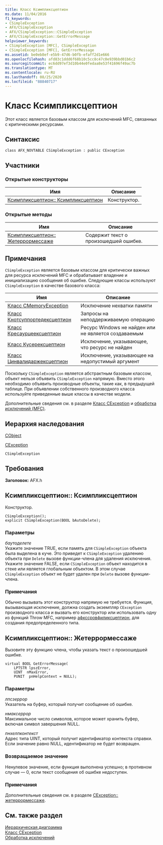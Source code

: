 ```yaml
---
title: Класс Ксимпликсцептион
ms.date: 11/04/2016
f1_keywords:
- CSimpleException
- AFX/CSimpleException
- AFX/CSimpleException::CSimpleException
- AFX/CSimpleException::GetErrorMessage
helpviewer_keywords:
- CSimpleException [MFC], CSimpleException
- CSimpleException [MFC], GetErrorMessage
ms.assetid: be0eb8ef-e5b9-47d6-b0fb-efaff2d1e666
ms.openlocfilehash: afd83c1ddd6f68b10c5cc8c47c0e939bbd01b6c2
ms.sourcegitcommit: ec6dd97ef3d10b44e0fedaa8e53f41696f49ac7b
ms.translationtype: MT
ms.contentlocale: ru-RU
ms.lasthandoff: 08/25/2020
ms.locfileid: "88840717"
---
```

# <a name="csimpleexception-class"></a>Класс Ксимпликсцептион

Этот класс является базовым классом для исключений MFC, связанных с критическими ресурсами.

## <a name="syntax"></a>Синтаксис

```
class AFX_NOVTABLE CSimpleException : public CException
```

## <a name="members"></a>Участники

### <a name="public-constructors"></a>Открытые конструкторы

|Имя|Описание|
|----------|-----------------|
|[Ксимпликсцептион:: Ксимпликсцептион](#csimpleexception)|Конструктор.|

### <a name="public-methods"></a>Открытые методы

|Имя|Описание|
|----------|-----------------|
|[Ксимпликсцептион:: Жетеррормессаже](#geterrormessage)|Содержит текст о произошедшей ошибке.|

## <a name="remarks"></a>Примечания

`CSimpleException` является базовым классом для критически важных для ресурса исключений MFC и обрабатывает владение и инициализацию сообщения об ошибке. Следующие классы используют `CSimpleException` в качестве базового класса:

|Имя|Описание|
|-|-|
|[Класс CMemoryException](../../mfc/reference/cmemoryexception-class.md)|Исключение нехватки памяти|
|[Класс Кнотсуппортедексцептион](../../mfc/reference/cnotsupportedexception-class.md)|Запросы на неподдерживаемую операцию|
|[Класс Кресаурцеексцептион](../../mfc/reference/cresourceexception-class.md)|Ресурс Windows не найден или не является создаваемым|
|[Класс Кусерексцептион](../../mfc/reference/cuserexception-class.md)|Исключение, указывающее, что ресурс не найден|
|[Класс Цинвалидаржексцептион](../../mfc/reference/cinvalidargexception-class.md)|Исключение, указывающее на недопустимый аргумент|

Поскольку `CSimpleException` является абстрактным базовым классом, объект нельзя объявить `CSimpleException` напрямую. Вместо этого необходимо объявить производные объекты, такие как, в предыдущей таблице. При объявлении собственного производного класса используйте приведенные выше классы в качестве модели.

Дополнительные сведения см. в разделе [Класс CException](../../mfc/reference/cexception-class.md) и [обработка исключений (MFC)](../../mfc/exception-handling-in-mfc.md).

## <a name="inheritance-hierarchy"></a>Иерархия наследования

[CObject](../../mfc/reference/cobject-class.md)

[CException](../../mfc/reference/cexception-class.md)

`CSimpleException`

## <a name="requirements"></a>Требования

**Заголовок:** AFX.h

## <a name="csimpleexceptioncsimpleexception"></a><a name="csimpleexception"></a> Ксимпликсцептион:: Ксимпликсцептион

Конструктор.

```
CSimpleException();
explicit CSimpleException(BOOL bAutoDelete);
```

### <a name="parameters"></a>Параметры

*баутоделете*<br/>
Укажите значение TRUE, если память для `CSimpleException` объекта была выделена в куче. Это приведет к `CSimpleException` удалению объекта при `Delete` вызове функции-члена для удаления исключения. Укажите значение FALSE, если `CSimpleException` объект находится в стеке или является глобальным объектом. В этом случае `CSimpleException` объект не будет удален при `Delete` вызове функции-члена.

### <a name="remarks"></a>Примечания

Обычно вызывать этот конструктор напрямую не требуется. Функция, вызывающая исключение, должна создать экземпляр `CException` производного класса и вызвать его конструктор или использовать одну из функций Throw MFC, например [афкссровфиликсцептион](exception-processing.md#afxthrowfileexception), для создания предопределенного типа.

## <a name="csimpleexceptiongeterrormessage"></a><a name="geterrormessage"></a> Ксимпликсцептион:: Жетеррормессаже

Вызовите эту функцию члена, чтобы указать текст о произошедшей ошибке.

```
virtual BOOL GetErrorMessage(
    LPTSTR lpszError,
    UINT  nMaxError,
    PUNIT  pnHelpContext = NULL);
```

### <a name="parameters"></a>Параметры

*лпсзеррор*<br/>
Указатель на буфер, который получит сообщение об ошибке.

*нмаксеррор*<br/>
Максимальное число символов, которое может хранить буфер, включая символ завершения NULL.

*пнхелпконтекст*<br/>
Адрес типа UINT, который получит идентификатор контекста справки. Если значение равно NULL, идентификатор не будет возвращен.

### <a name="return-value"></a>Возвращаемое значение

Ненулевое значение, если функция выполнена успешно; в противном случае — 0, если текст сообщения об ошибке недоступен.

### <a name="remarks"></a>Примечания

Дополнительные сведения см. в разделе [CException:: жетеррормессаже](../../mfc/reference/cfileexception-class.md#geterrormessage).

## <a name="see-also"></a>См. также раздел

[Иерархическая диаграмма](../../mfc/hierarchy-chart.md)<br/>
[Класс CException](../../mfc/reference/cexception-class.md)<br/>
[Обработка исключений](../../mfc/exception-handling-in-mfc.md)
